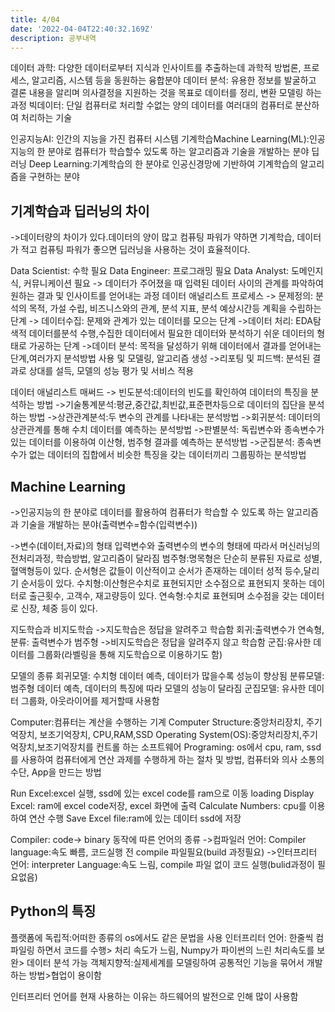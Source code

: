 ```yaml
---
title: 4/04
date: '2022-04-04T22:40:32.169Z'
description: 공부내역
---
```


데이터 과학: 다양한 데이터로부터 지식과 인사이트를 추출하는데 과학적 방법론, 프로세스, 알고리즘, 시스템 등을 동원하는 융합분야
데이터 분석: 유용한 정보를 발굴하고 결론 내용을 알리며 의사결정을 지원하는 것을 목표로 데이터를 정리, 변환 모델링 하는 과정
빅데이터: 단일 컴퓨터로 처리할 수없는 양의 데이터를 여러대의 컴퓨터로 분산하여 처리하는 기술

인공지능AI: 인간의 지능을 가진 컴퓨터 시스템
기계학습Machine Learning(ML):인공지능의 한 분야로 컴퓨터가 학습할수 있도록 하는 알고리즘과 기술을 개발하는 분야
딥러닝 Deep Learning:기계학습의 한 분야로 인공신경망에 기반하여 기계학습의 알고리즘을 구현하는 분야

## 기계학습과 딥러닝의 차이

->데이터량의 차이가 있다.데이터의 양이 많고 컴퓨팅 파워가 약하면 기계학습, 데이터가 적고 컴퓨팅 파워가 좋으면 딥러닝을 사용하는 것이 효율적이다.

Data Scientist: 수학 필요
Data Engineer: 프로그래밍 필요
Data Analyst: 도메인지식, 커뮤니케이션 필요
-> 데이터가 주어졌을 때 입력된 데이터 사이의 관계를 파악하여 원하는 결과 및 인사이트를 얻어내는 과정
데이터 애널리스트 프로세스
-> 문제정의: 분석의 목적, 가설 수립, 비즈니스와의 관계, 분석 지표, 분석 예상시간등 계획을 수립하는 단계
-> 데이터수집: 문제와 관계가 있는 데이터를 모으는 단계
->데이터 처리: EDA탐색적 데이터를분석 수행,수집한 데이터에서 필요한 데이터와 분석하기 쉬운 데이터의 형태로 가공하는 단계
->데이터 분석: 목적을 달성하기 위해 데이터에서 결과를 얻어내는 단계,여러가지 분석방법 사용 및 모델링, 알고리즘 생성
->리포팅 및 피드백: 분석된 결과로 상대를 설득, 모델의 성능 평가 및 서비스 적용

데이터 애널리스트 매써드
-> 빈도분석:데이터의 빈도를 확인하여 데이터의 특징을 분석하는 방법
->기술통계분석:평균,중간값,최빈값,표준편차등으로 데이터의 집단을 분석하는 방법
->상관관계분석:두 변수의 관계를 나타내는 분석방법
->회귀분석: 데이터의 상관관계를 통해 수치 데이터를 예측하는 분석방법
->판별분석: 독립변수와 종속변수가 있는 데이터를 이용하여 이산형, 범주형 결과를 예측하는 분석방법
->군집분석: 종속변수가 없는 데이터의 집합에서 비슷한 특징을 갖는 데이터끼리 그룹핑하는 분석방법

## Machine Learning

->인공지능의 한 분야로 데이터를 활용하여 컴퓨터가 학습할 수 있도록 하는 알고리즘과 기술을 개발하는 분야(출력변수=함수(입력변수))

->변수(데이터,자료)의 형태
입력변수와 출력변수의 변수의 형태에 따라서 머신러닝의 전처리과정, 학습방법, 알고리즘이 달라짐
범주형:명목형은 단순히 분류된 자료로 성별,혈액형등이 있다.
순서형은 값들이 이산적이고 순서가 존재하는 데이터 성적 등수,달리기 순서등이 있다.
수치형:이산형은수치로 표현되지만 소수점으로 표현되지 못하는 데이터로 출근횟수, 고객수, 재고량등이 있다.
연속형:수치로 표현되며 소수점을 갖는 데이터로 신장, 체중 등이 있다.

지도학습과 비지도학습
->지도학습은 정답을 알려주고 학습함
회귀:출력변수가 연속형, 분류: 출력변수가 범주형
->비지도학습은 정답을 알려주지 않고 학습함
군집:유사한 데이터를 그룹화(라벨링을 통해 지도학습으로 이용하기도 함)

모델의 종류
회귀모델: 수치형 데이터 예측, 데이터가 많을수록 성능이 향상됨
분류모델: 범주형 데이터 예측, 데이터의 특징에 따라 모델의 성능이 달라짐
군집모델: 유사한 데이터 그룹화, 아웃라이어를 제거할때 사용함

Computer:컴퓨터는 계산을 수행하는 기계
Computer Structure:중앙처리장치, 주기억장치, 보조기억장치, CPU,RAM,SSD
Operating System(OS):중앙처리장치,주기억장치,보조기억장치를 컨트롤 하는 소프트웨어
Programing: os에서 cpu, ram, ssd 를 사용하여 컴퓨터에게 연산 과제를 수행하게 하는 절차 및 방법, 컴퓨터와 의사 소통의 수단, App을 만드는 방법

Run Excel:excel 실행, ssd에 있는 excel code를 ram으로 이동 loading
Display Excel: ram에 excel code저장, excel 화면에 출력
Calculate Numbers: cpu를 이용하여 연산 수행
Save Excel file:ram에 있는 데이터 ssd에 저장

Compiler: code-> binary
동작에 따른 언어의 종류
->컴파일러 언어: Compiler language:속도 빠름, 코드실행 전 compile 파일필요(build 과정필요)
->인터프리터 언어: interpreter Language:속도 느림, compile 파일 없이 코드 실행(bulid과정이 필요없음)

## Python의 특징

플랫폼에 독립적:어떠한 종류의 os에서도 같은 문법을 사용
인터프리터 언어: 한줄씩 컴파일링 하면서 코드를 수행> 처리 속도가 느림, Numpy가 파이썬의 느린 처리속도를 보완> 데이터 분석 가능
객체지향적:실제세계를 모델링하여 공통적인 기능을 묶어서 개발하는 방법>협업이 용이함

인터프리터 언어를 현재 사용하는 이유는 하드웨어의 발전으로 인해 많이 사용함
